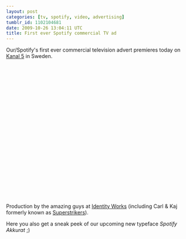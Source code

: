 ```yaml
---
layout: post
categories: [tv, spotify, video, advertising]
tumblr_id: 1102104681  
date: 2009-10-26 13:04:11 UTC
title: First ever Spotify commercial TV ad
---
```


Our/Spotify's first ever commercial television advert premieres today on [Kanal 5](http://kanal5.se/) in Sweden.

<object width="600" height="365"><param name="movie" value="http://www.youtube.com/v/-H33tFGP0iA&hl=en&fs=1&rel=0"></param><param name="allowFullScreen" value="true"></param><param name="allowscriptaccess" value="always"></param><embed src="http://www.youtube.com/v/-H33tFGP0iA&hl=en&fs=1&rel=0" type="application/x-shockwave-flash" allowscriptaccess="always" allowfullscreen="true" width="600" height="365"></embed></object>

Production by the amazing guys at [Identity Works](http://www.identityworks.se/) (including Carl & Kaj formerly known as [Superstrikers](http://superstrikers.se/)).

Here you also get a sneak peek of our upcoming new typeface *Spotify Akkurat* ;)

